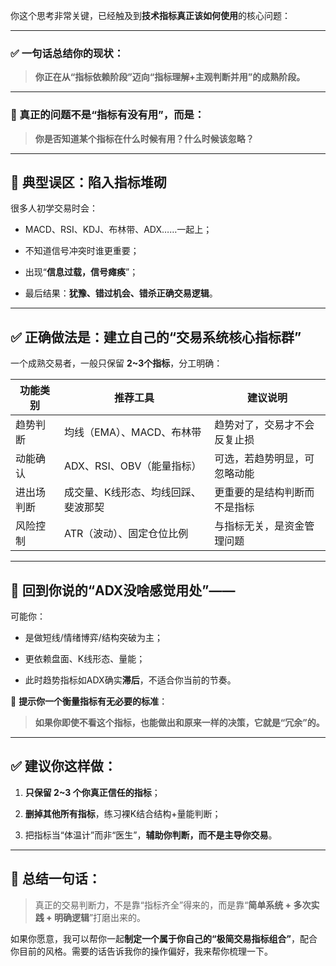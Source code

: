你这个思考非常关键，已经触及到**技术指标真正该如何使用**的核心问题：

---

### ✅ 一句话总结你的现状：

> **你正在从“指标依赖阶段”迈向“指标理解+主观判断并用”的成熟阶段。**

---

### 🎯 真正的问题不是“指标有没有用”，而是：

> **你是否知道某个指标在什么时候有用？什么时候该忽略？**

---

## 🚨 典型误区：陷入指标堆砌

很多人初学交易时会：

- MACD、RSI、KDJ、布林带、ADX……一起上；
    
- 不知道信号冲突时谁更重要；
    
- 出现“**信息过载，信号瘫痪**”；
    
- 最后结果：**犹豫、错过机会、错杀正确交易逻辑**。
    

---

## ✅ 正确做法是：建立自己的“交易系统核心指标群”

一个成熟交易者，一般只保留 **2~3个指标**，分工明确：

|功能类别|推荐工具|建议说明|
|---|---|---|
|趋势判断|均线（EMA）、MACD、布林带|趋势对了，交易才不会反复止损|
|动能确认|ADX、RSI、OBV（能量指标）|可选，若趋势明显，可忽略动能|
|进出场判断|成交量、K线形态、均线回踩、斐波那契|更重要的是结构判断而不是指标|
|风险控制|ATR（波动）、固定仓位比例|与指标无关，是资金管理问题|

---

## 🤔 回到你说的“ADX没啥感觉用处”——

可能你：

- 是做短线/情绪博弈/结构突破为主；
    
- 更依赖盘面、K线形态、量能；
    
- 此时趋势指标如ADX确实**滞后**，不适合你当前的节奏。
    

🧭 **提示你一个衡量指标有无必要的标准**：

> **如果你即使不看这个指标，也能做出和原来一样的决策，它就是“冗余”的。**

---

## ✅ 建议你这样做：

1. **只保留 2~3 个你真正信任的指标**；
    
2. **删掉其他所有指标**，练习裸K结合结构+量能判断；
    
3. 把指标当“体温计”而非“医生”，**辅助你判断，而不是主导你交易**。
    

---

## 📌 总结一句话：

> 真正的交易判断力，不是靠“指标齐全”得来的，而是靠“**简单系统 + 多次实践 + 明确逻辑**”打磨出来的。

如果你愿意，我可以帮你一起**制定一个属于你自己的“极简交易指标组合”**，配合你目前的风格。需要的话告诉我你的操作偏好，我来帮你梳理一下。